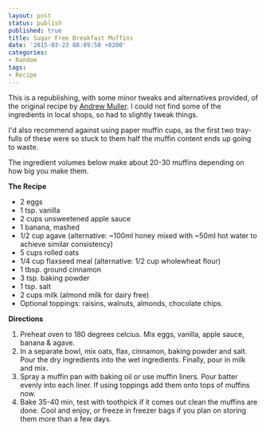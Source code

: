 ```yaml
---
layout: post
status: publish
published: true
title: Sugar Free Breakfast Muffins
date: '2015-03-23 08:09:50 +0200'
categories:
- Random
tags:
- Recipe
---
```


This is a republishing, with some minor tweaks and alternatives
provided, of the original recipe by [Andrew
Muller](http://www.easy-sugar-free-recipes.com/sugar-free-healthy-breakfast-muffins.html).
I could not find some of the ingredients in local shops, so had to
slightly tweak things.

I'd also recommend against using paper muffin cups, as the first two
tray-fulls of these were so stuck to them half the muffin content ends
up going to waste.

The ingredient volumes below make about 20-30 muffins depending on how
big you make them.

**The Recipe**

-   2 eggs
-   1 tsp. vanilla
-   2 cups unsweetened apple sauce
-   1 banana, mashed
-   1/2 cup agave (alternative: \~100ml honey mixed with \~50ml hot
    water to achieve similar consistency)
-   5 cups rolled oats
-   1/4 cup flaxseed meal (alternative: 1/2 cup wholewheat flour)
-   1 tbsp. ground cinnamon
-   3 tsp. baking powder
-   1 tsp. salt
-   2 cups milk (almond milk for dairy free)
-   Optional toppings: raisins, walnuts, almonds, chocolate chips.

**Directions**

1.  Preheat oven to 180 degrees celcius. Mix eggs, vanilla, apple sauce,
    banana & agave.
2.  In a separate bowl, mix oats, flax, cinnamon, baking powder
    and salt. Pour the dry ingredients into the wet ingredients.
    Finally, pour in milk and mix.
3.  Spray a muffin pan with baking oil or use muffin liners. Pour batter
    evenly into each liner. If using toppings add them onto tops of
    muffins now.
4.  Bake 35-40 min, test with toothpick if it comes out clean the
    muffins are done. Cool and enjoy, or freeze in freezer bags if you
    plan on storing them more than a few days.

